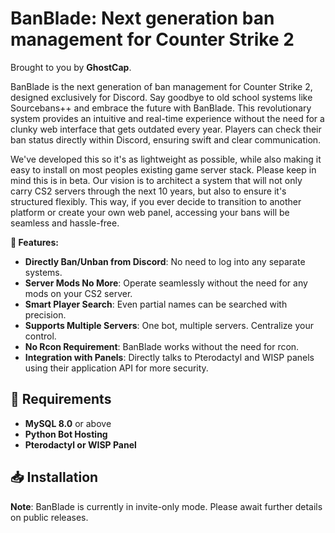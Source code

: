 # BanBlade: Next generation ban management for Counter Strike 2

Brought to you by **GhostCap**.

BanBlade is the next generation of ban management for Counter Strike 2, designed exclusively for Discord. Say goodbye to old school systems like Sourcebans++ and embrace the future with BanBlade. This revolutionary system provides an intuitive and real-time experience without the need for a clunky web interface that gets outdated every year. Players can check their ban status directly within Discord, ensuring swift and clear communication.

We've developed this so it's as lightweight as possible, while also making it easy to install on most peoples existing game server stack. Please keep in mind this is in beta. Our vision is to architect a system that will not only carry CS2 servers through the next 10 years, but also to ensure it's structured flexibly. This way, if you ever decide to transition to another platform or create your own web panel, accessing your bans will be seamless and hassle-free.

**🚀 Features:**
- **Directly Ban/Unban from Discord**: No need to log into any separate systems.
- **Server Mods No More**: Operate seamlessly without the need for any mods on your CS2 server.
- **Smart Player Search**: Even partial names can be searched with precision.
- **Supports Multiple Servers**: One bot, multiple servers. Centralize your control.
- **No Rcon Requirement**: BanBlade works without the need for rcon.
- **Integration with Panels**: Directly talks to Pterodactyl and WISP panels using their application API for more security.

## 📜 Requirements

- **MySQL 8.0** or above
- **Python Bot Hosting**
- **Pterodactyl or WISP Panel**

## 📥 Installation

**Note**: BanBlade is currently in invite-only mode. Please await further details on public releases.
